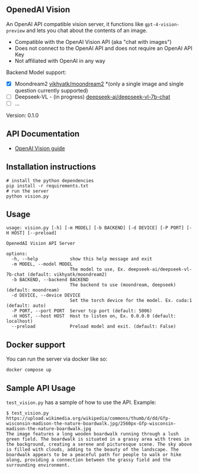 OpenedAI Vision
---------------

An OpenAI API compatible vision server, it functions like `gpt-4-vision-preview` and lets you chat about the contents of an image.

- Compatible with the OpenAI Vision API (aka "chat with images")
- Does not connect to the OpenAI API and does not require an OpenAI API Key
- Not affiliated with OpenAI in any way

Backend Model support:
- [X] Moondream2 [vikhyatk/moondream2](https://huggingface.co/vikhyatk/moondream2) *(only a single image and single question currently supported)
- [ ] Deepseek-VL - (in progress) [deepseek-ai/deepseek-vl-7b-chat](https://huggingface.co/deepseek-ai/deepseek-vl-7b-chat)
- [ ] ...

Version: 0.1.0


API Documentation
-----------------

* [OpenAI Vision guide](https://platform.openai.com/docs/guides/vision)

Installation instructions
-------------------------

```shell
# install the python dependencies
pip install -r requirements.txt
# run the server
python vision.py
```

Usage
-----

```
usage: vision.py [-h] [-m MODEL] [-b BACKEND] [-d DEVICE] [-P PORT] [-H HOST] [--preload]

OpenedAI Vision API Server

options:
  -h, --help            show this help message and exit
  -m MODEL, --model MODEL
                        The model to use, Ex. deepseek-ai/deepseek-vl-7b-chat (default: vikhyatk/moondream2)
  -b BACKEND, --backend BACKEND
                        The backend to use (moondream, deepseek) (default: moondream)
  -d DEVICE, --device DEVICE
                        Set the torch device for the model. Ex. cuda:1 (default: auto)
  -P PORT, --port PORT  Server tcp port (default: 5006)
  -H HOST, --host HOST  Host to listen on, Ex. 0.0.0.0 (default: localhost)
  --preload             Preload model and exit. (default: False)
```

Docker support
--------------

You can run the server via docker like so:
```shell
docker compose up
```

Sample API Usage
----------------

`test_vision.py` has a sample of how to use the API.
Example:
```
$ test_vision.py https://upload.wikimedia.org/wikipedia/commons/thumb/d/dd/Gfp-wisconsin-madison-the-nature-boardwalk.jpg/2560px-Gfp-wisconsin-madison-the-nature-boardwalk.jpg
The image features a long wooden boardwalk running through a lush green field. The boardwalk is situated in a grassy area with trees in the background, creating a serene and picturesque scene. The sky above is filled with clouds, adding to the beauty of the landscape. The boardwalk appears to be a peaceful path for people to walk or hike along, providing a connection between the grassy field and the surrounding environment.
```
